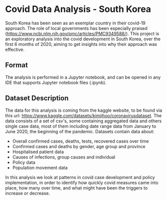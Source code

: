 
# Covid Data Analysis - South Korea

South Korea has been seen as an exemplar country in their covid-19 approach. The role of local governments has been especially praised (https://www.ncbi.nlm.nih.gov/pmc/articles/PMC9349588/). This project is an exploratory analysis into the covid development in South Korea, over the first 6 months of 2020, aiming to get insights into why their approach was effective.  

## Format

The analysis is performed in a Jupyter notebook, and can be opened in any IDE that supports Jupyter notebook files (.ipynb).

## Dataset Description

The data for this analysis is coming from the kaggle website, to be found via this url: https://www.kaggle.com/datasets/kimjihoo/coronavirusdataset. The data consists of a set of csv's, some containing aggregated data and others single case data, most of them including date range data from January to June 2020, the beginning of the pandemic. 
Datasets contain data about:

* Overall confirmed cases, deaths, tests, recovered cases over time
* Confirmed cases and deaths by gender, age group and province
* Hospitalised patient data 
* Causes of infections, group causes and individual
* Policy data
* Population movement data

In this analysis we look at patterns in covid case development and policy implementation, in order to identify how quickly covid measures came into place, how many over time, and what might have been the triggers to increase or decrease. 
